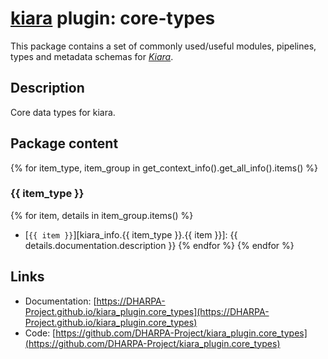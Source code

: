 # [**kiara**](https://dharpa.org/kiara.documentation) plugin: core-types

This package contains a set of commonly used/useful modules, pipelines, types and metadata schemas for [*Kiara*](https://github.com/DHARPA-project/kiara).

## Description

Core data types for kiara.

## Package content

{% for item_type, item_group in get_context_info().get_all_info().items() %}

### {{ item_type }}
{% for item, details in item_group.items() %}
- [`{{ item }}`][kiara_info.{{ item_type }}.{{ item }}]: {{ details.documentation.description }} 
{% endfor %}
{% endfor %}

## Links

 - Documentation: [https://DHARPA-Project.github.io/kiara_plugin.core_types](https://DHARPA-Project.github.io/kiara_plugin.core_types)
 - Code: [https://github.com/DHARPA-Project/kiara_plugin.core_types](https://github.com/DHARPA-Project/kiara_plugin.core_types)


